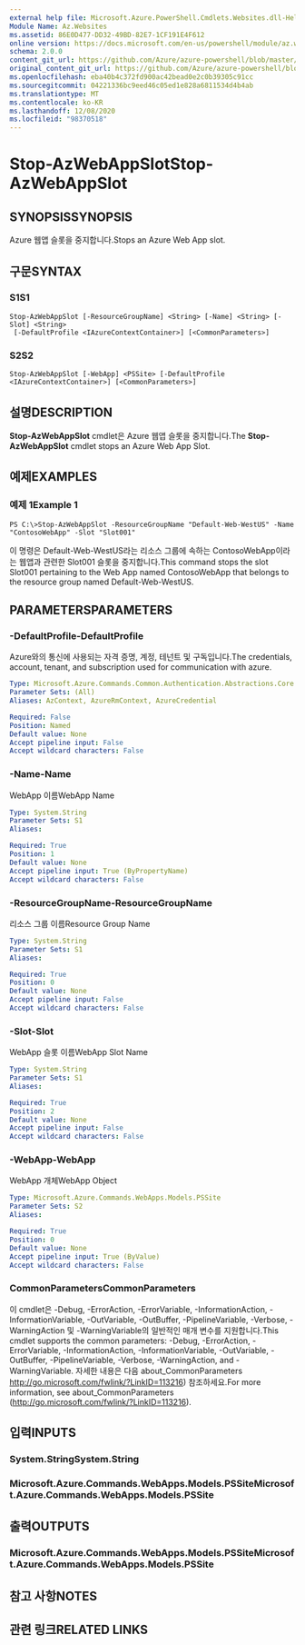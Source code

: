 ```yaml
---
external help file: Microsoft.Azure.PowerShell.Cmdlets.Websites.dll-Help.xml
Module Name: Az.Websites
ms.assetid: 86E0D477-DD32-49BD-82E7-1CF191E4F612
online version: https://docs.microsoft.com/en-us/powershell/module/az.websites/stop-azwebappslot
schema: 2.0.0
content_git_url: https://github.com/Azure/azure-powershell/blob/master/src/Websites/Websites/help/Stop-AzWebAppSlot.md
original_content_git_url: https://github.com/Azure/azure-powershell/blob/master/src/Websites/Websites/help/Stop-AzWebAppSlot.md
ms.openlocfilehash: eba40b4c372fd900ac42bead0e2c0b39305c91cc
ms.sourcegitcommit: 04221336bc9eed46c05ed1e828a6811534d4b4ab
ms.translationtype: MT
ms.contentlocale: ko-KR
ms.lasthandoff: 12/08/2020
ms.locfileid: "98370518"
---
```

# <span data-ttu-id="1541d-101">Stop-AzWebAppSlot</span><span class="sxs-lookup"><span data-stu-id="1541d-101">Stop-AzWebAppSlot</span></span>

## <span data-ttu-id="1541d-102">SYNOPSIS</span><span class="sxs-lookup"><span data-stu-id="1541d-102">SYNOPSIS</span></span>
<span data-ttu-id="1541d-103">Azure 웹앱 슬롯을 중지합니다.</span><span class="sxs-lookup"><span data-stu-id="1541d-103">Stops an Azure Web App slot.</span></span>

## <span data-ttu-id="1541d-104">구문</span><span class="sxs-lookup"><span data-stu-id="1541d-104">SYNTAX</span></span>

### <span data-ttu-id="1541d-105">S1</span><span class="sxs-lookup"><span data-stu-id="1541d-105">S1</span></span>
```
Stop-AzWebAppSlot [-ResourceGroupName] <String> [-Name] <String> [-Slot] <String>
 [-DefaultProfile <IAzureContextContainer>] [<CommonParameters>]
```

### <span data-ttu-id="1541d-106">S2</span><span class="sxs-lookup"><span data-stu-id="1541d-106">S2</span></span>
```
Stop-AzWebAppSlot [-WebApp] <PSSite> [-DefaultProfile <IAzureContextContainer>] [<CommonParameters>]
```

## <span data-ttu-id="1541d-107">설명</span><span class="sxs-lookup"><span data-stu-id="1541d-107">DESCRIPTION</span></span>
<span data-ttu-id="1541d-108">**Stop-AzWebAppSlot** cmdlet은 Azure 웹앱 슬롯을 중지합니다.</span><span class="sxs-lookup"><span data-stu-id="1541d-108">The **Stop-AzWebAppSlot** cmdlet stops an Azure Web App Slot.</span></span>

## <span data-ttu-id="1541d-109">예제</span><span class="sxs-lookup"><span data-stu-id="1541d-109">EXAMPLES</span></span>

### <span data-ttu-id="1541d-110">예제 1</span><span class="sxs-lookup"><span data-stu-id="1541d-110">Example 1</span></span>
```
PS C:\>Stop-AzWebAppSlot -ResourceGroupName "Default-Web-WestUS" -Name "ContosoWebApp" -Slot "Slot001"
```

<span data-ttu-id="1541d-111">이 명령은 Default-Web-WestUS라는 리소스 그룹에 속하는 ContosoWebApp이라는 웹앱과 관련한 Slot001 슬롯을 중지합니다.</span><span class="sxs-lookup"><span data-stu-id="1541d-111">This command stops the slot Slot001 pertaining to the Web App named ContosoWebApp that belongs to the resource group named Default-Web-WestUS.</span></span>

## <span data-ttu-id="1541d-112">PARAMETERS</span><span class="sxs-lookup"><span data-stu-id="1541d-112">PARAMETERS</span></span>

### <span data-ttu-id="1541d-113">-DefaultProfile</span><span class="sxs-lookup"><span data-stu-id="1541d-113">-DefaultProfile</span></span>
<span data-ttu-id="1541d-114">Azure와의 통신에 사용되는 자격 증명, 계정, 테넌트 및 구독입니다.</span><span class="sxs-lookup"><span data-stu-id="1541d-114">The credentials, account, tenant, and subscription used for communication with azure.</span></span>

```yaml
Type: Microsoft.Azure.Commands.Common.Authentication.Abstractions.Core.IAzureContextContainer
Parameter Sets: (All)
Aliases: AzContext, AzureRmContext, AzureCredential

Required: False
Position: Named
Default value: None
Accept pipeline input: False
Accept wildcard characters: False
```

### <span data-ttu-id="1541d-115">-Name</span><span class="sxs-lookup"><span data-stu-id="1541d-115">-Name</span></span>
<span data-ttu-id="1541d-116">WebApp 이름</span><span class="sxs-lookup"><span data-stu-id="1541d-116">WebApp Name</span></span>

```yaml
Type: System.String
Parameter Sets: S1
Aliases:

Required: True
Position: 1
Default value: None
Accept pipeline input: True (ByPropertyName)
Accept wildcard characters: False
```

### <span data-ttu-id="1541d-117">-ResourceGroupName</span><span class="sxs-lookup"><span data-stu-id="1541d-117">-ResourceGroupName</span></span>
<span data-ttu-id="1541d-118">리소스 그룹 이름</span><span class="sxs-lookup"><span data-stu-id="1541d-118">Resource Group Name</span></span>

```yaml
Type: System.String
Parameter Sets: S1
Aliases:

Required: True
Position: 0
Default value: None
Accept pipeline input: False
Accept wildcard characters: False
```

### <span data-ttu-id="1541d-119">-Slot</span><span class="sxs-lookup"><span data-stu-id="1541d-119">-Slot</span></span>
<span data-ttu-id="1541d-120">WebApp 슬롯 이름</span><span class="sxs-lookup"><span data-stu-id="1541d-120">WebApp Slot Name</span></span>

```yaml
Type: System.String
Parameter Sets: S1
Aliases:

Required: True
Position: 2
Default value: None
Accept pipeline input: False
Accept wildcard characters: False
```

### <span data-ttu-id="1541d-121">-WebApp</span><span class="sxs-lookup"><span data-stu-id="1541d-121">-WebApp</span></span>
<span data-ttu-id="1541d-122">WebApp 개체</span><span class="sxs-lookup"><span data-stu-id="1541d-122">WebApp Object</span></span>

```yaml
Type: Microsoft.Azure.Commands.WebApps.Models.PSSite
Parameter Sets: S2
Aliases:

Required: True
Position: 0
Default value: None
Accept pipeline input: True (ByValue)
Accept wildcard characters: False
```

### <span data-ttu-id="1541d-123">CommonParameters</span><span class="sxs-lookup"><span data-stu-id="1541d-123">CommonParameters</span></span>
<span data-ttu-id="1541d-124">이 cmdlet은 -Debug, -ErrorAction, -ErrorVariable, -InformationAction, -InformationVariable, -OutVariable, -OutBuffer, -PipelineVariable, -Verbose, -WarningAction 및 -WarningVariable의 일반적인 매개 변수를 지원합니다.</span><span class="sxs-lookup"><span data-stu-id="1541d-124">This cmdlet supports the common parameters: -Debug, -ErrorAction, -ErrorVariable, -InformationAction, -InformationVariable, -OutVariable, -OutBuffer, -PipelineVariable, -Verbose, -WarningAction, and -WarningVariable.</span></span> <span data-ttu-id="1541d-125">자세한 내용은 다음 about_CommonParameters http://go.microsoft.com/fwlink/?LinkID=113216) 참조하세요.</span><span class="sxs-lookup"><span data-stu-id="1541d-125">For more information, see about_CommonParameters (http://go.microsoft.com/fwlink/?LinkID=113216).</span></span>

## <span data-ttu-id="1541d-126">입력</span><span class="sxs-lookup"><span data-stu-id="1541d-126">INPUTS</span></span>

### <span data-ttu-id="1541d-127">System.String</span><span class="sxs-lookup"><span data-stu-id="1541d-127">System.String</span></span>

### <span data-ttu-id="1541d-128">Microsoft.Azure.Commands.WebApps.Models.PSSite</span><span class="sxs-lookup"><span data-stu-id="1541d-128">Microsoft.Azure.Commands.WebApps.Models.PSSite</span></span>

## <span data-ttu-id="1541d-129">출력</span><span class="sxs-lookup"><span data-stu-id="1541d-129">OUTPUTS</span></span>

### <span data-ttu-id="1541d-130">Microsoft.Azure.Commands.WebApps.Models.PSSite</span><span class="sxs-lookup"><span data-stu-id="1541d-130">Microsoft.Azure.Commands.WebApps.Models.PSSite</span></span>

## <span data-ttu-id="1541d-131">참고 사항</span><span class="sxs-lookup"><span data-stu-id="1541d-131">NOTES</span></span>

## <span data-ttu-id="1541d-132">관련 링크</span><span class="sxs-lookup"><span data-stu-id="1541d-132">RELATED LINKS</span></span>
